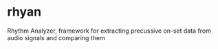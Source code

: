 # rhyan
Rhythm Analyzer, framework for extracting precussive on-set data from audio signals and comparing them

